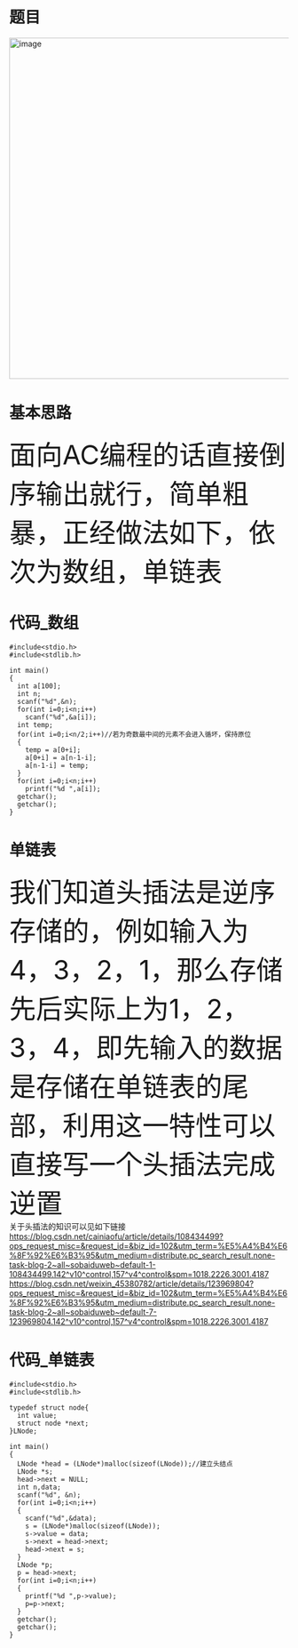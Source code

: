 #   题目
<img width="614" alt="image" src="https://user-images.githubusercontent.com/96159597/169685873-d50f8a56-3a99-4dc3-9215-3e3fd0af60b7.png">      

#   基本思路
<font size=7>面向AC编程的话直接倒序输出就行，简单粗暴，正经做法如下，依次为数组，单链表</font>        
#   代码_数组
```
#include<stdio.h>
#include<stdlib.h>

int main()
{
  int a[100];
  int n;
  scanf("%d",&n);
  for(int i=0;i<n;i++)
    scanf("%d",&a[i]);
  int temp;
  for(int i=0;i<n/2;i++)//若为奇数最中间的元素不会进入循坏，保持原位
  {
    temp = a[0+i];
    a[0+i] = a[n-1-i];
    a[n-1-i] = temp;
  }
  for(int i=0;i<n;i++)
    printf("%d ",a[i]);
  getchar();
  getchar();
}
```
# 单链表
<font size=7>我们知道头插法是逆序存储的，例如输入为4，3，2，1，那么存储先后实际上为1，2，3，4，即先输入的数据是存储在单链表的尾部，利用这一特性可以直接写一个头插法完成逆置</font>          
<font>关于头插法的知识可以见如下链接</font>        
<https://blog.csdn.net/cainiaofu/article/details/108434499?ops_request_misc=&request_id=&biz_id=102&utm_term=%E5%A4%B4%E6%8F%92%E6%B3%95&utm_medium=distribute.pc_search_result.none-task-blog-2~all~sobaiduweb~default-1-108434499.142^v10^control,157^v4^control&spm=1018.2226.3001.4187>           
<https://blog.csdn.net/weixin_45380782/article/details/123969804?ops_request_misc=&request_id=&biz_id=102&utm_term=%E5%A4%B4%E6%8F%92%E6%B3%95&utm_medium=distribute.pc_search_result.none-task-blog-2~all~sobaiduweb~default-7-123969804.142^v10^control,157^v4^control&spm=1018.2226.3001.4187>

# 代码_单链表
```
#include<stdio.h>
#include<stdlib.h>

typedef struct node{
  int value;
  struct node *next;
}LNode;

int main()
{
  LNode *head = (LNode*)malloc(sizeof(LNode));//建立头结点
  LNode *s;
  head->next = NULL;
  int n,data;
  scanf("%d", &n);
  for(int i=0;i<n;i++)
  {
    scanf("%d",&data);
    s = (LNode*)malloc(sizeof(LNode));
    s->value = data;
    s->next = head->next;
    head->next = s;
  }
  LNode *p;
  p = head->next;
  for(int i=0;i<n;i++)
  {
    printf("%d ",p->value);
    p=p->next;
  }
  getchar();
  getchar();
}
```

